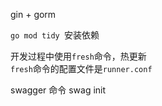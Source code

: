 gin + gorm

`go mod tidy `安装依赖

开发过程中使用`fresh`命令，热更新  
`fresh`命令的配置文件是`runner.conf`

swagger 命令 swag init
